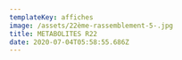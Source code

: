 ```yaml
---
templateKey: affiches
image: /assets/22ème-rassemblement-5-.jpg
title: METABOLITES R22
date: 2020-07-04T05:58:55.686Z
---
```


